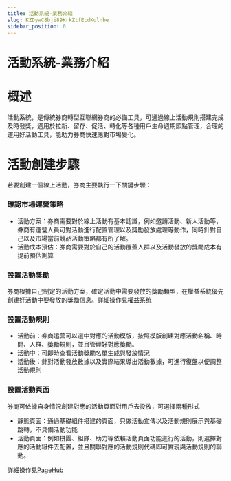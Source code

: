 ```yaml
---
title: 活動系統-業務介紹
slug: KZDywC8bji89KrkZtfEcdKolnbe
sidebar_position: 0
---
```



# 活動系統-業務介紹

# 概述

活動系統，是傳統券商轉型互聯網券商的必備工具，可通過線上活動規則搭建完成及時發獎，適用於拉新、留存、促活、轉化等各種用戶生命週期節點管理，合理的運用好活動工具，能助力券商快速應對市場變化。

# 活動創建步驟

若要創建一個線上活動，券商主要執行一下關鍵步驟：

### **確認市場運營策略**

- 活動方案：券商需要對於線上活動有基本認識，例如邀請活動、新人活動等，券商有運營人員可對活動進行配置管理以及獎勵發放處理等動作，同時針對自己以及市場當前競品活動策略都有所了解。
- 活動成本預估：券商需要對於自己的活動覆蓋人群以及活動發放的獎勵成本有提前預估測算

### **設置活動獎勵**

券商根據自己制定的活動方案，確定活動中需要發放的獎勵類型，在權益系統優先創建好活動中要發放的獎勵信息。詳細操作見[權益系统](./Nohgwdf4midxtCkmYPtcemFenog) 

### **設置活動規則**

- 活動前：券商运营可以選中對應的活動模版，按照模版創建對應活動名稱、時間、人群、獎勵規則，並且管理好對應獎勵。
- 活動中：可即時查看活動獎勵名單生成與發放情況
- 活動後：針對活動發放數據以及實際結果導出活動數據，可進行復盤以便調整活動規則

### **設置活動頁面**

券商可依據自身情況創建對應的活動頁面對用戶去投放，可選擇兩種形式

- 靜態頁面：通過基礎組件搭建的頁面，只做活動宣傳以及活動規則展示與基礎跳轉，不具備活動功能
- 活動頁面：例如拼團、組隊、助力等依賴活動頁面功能進行的活動，則選擇對應的活動組件去配置，並且關聯對應的活動規則代碼即可實現與活動規則的聯動。

詳細操作見[PageHub](./HIYMwktOui1w6skOympcYuAKnLc) 

